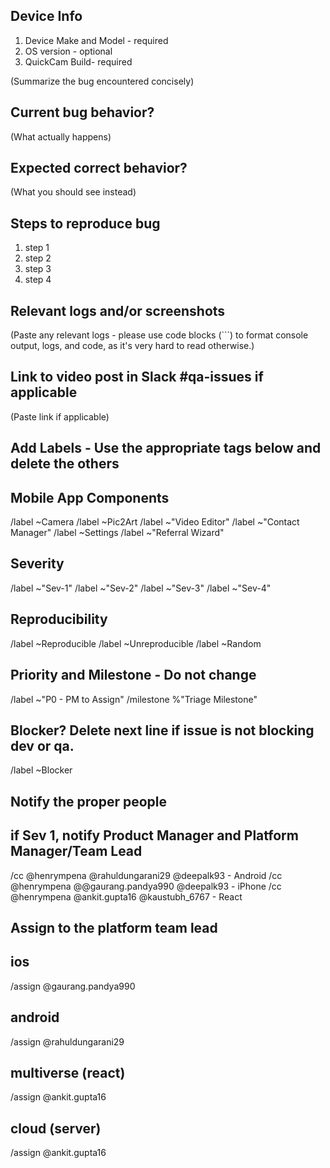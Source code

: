 ## Device Info
1. Device Make and Model - required
2. OS version - optional 
3. QuickCam Build- required

(Summarize the bug encountered concisely)

## Current bug behavior?

(What actually happens)

## Expected correct behavior?

(What you should see instead)

## Steps to reproduce bug

1. step 1
2. step 2
3. step 3
4. step 4

## Relevant logs and/or screenshots

(Paste any relevant logs - please use code blocks (```) to format console output, logs, and code, as it's very hard to read otherwise.)

##	Link to video post in Slack #qa-issues if applicable

(Paste link if applicable)

## Add Labels - Use the appropriate tags below and delete the others

## Mobile App Components  
/label ~Camera 
/label ~Pic2Art 
/label ~"Video Editor" 
/label ~"Contact Manager" 
/label ~Settings 
/label ~"Referral Wizard" 

## Severity 
/label ~"Sev-1" 
/label ~"Sev-2" 
/label ~"Sev-3" 
/label ~"Sev-4" 

## Reproducibility 
/label ~Reproducible
/label ~Unreproducible
/label ~Random 

##	Priority and Milestone - Do not change
/label ~"P0 - PM to Assign" 
/milestone %"Triage Milestone" 

##	Blocker?  Delete next line if issue is not blocking dev or qa.
/label ~Blocker 

##  Notify the proper people
##  if Sev 1, notify Product Manager and Platform Manager/Team Lead
/cc @henrympena @rahuldungarani29   @deepalk93 - Android
/cc @henrympena @@gaurang.pandya990 @deepalk93 - iPhone
/cc @henrympena @ankit.gupta16 @kaustubh_6767  - React

##  Assign to the platform team lead
## ios
/assign @gaurang.pandya990  
## android
/assign @rahuldungarani29 	
## multiverse (react)
/assign @ankit.gupta16 		
## cloud	 	 (server)
/assign @ankit.gupta16 		
